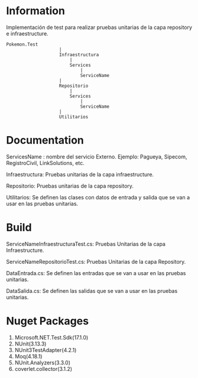 ﻿# Information
Implementación de test para realizar pruebas unitarias de la capa repository e infraestructure.

	Pokemon.Test						
						|
						Infraestructura
							|
							Services
								|
								ServiceName
						|
						Repositorio
							|
							Services
								|
								ServiceName
						|
						Utilitarios
						
													
# Documentation
ServicesName : nombre del servicio Externo. Ejemplo: Pagueya, Sipecom, RegistroCivil, LinkSolutions, etc.

Infraestructura: Pruebas unitarias de la capa infraestructure.

Repositorio: Pruebas unitarias de la capa repository.

Utilitarios: Se definen las clases con datos de entrada y salida que se van a usar en las pruebas unitarias.


# Build 
ServiceNameInfraestructuraTest.cs: Pruebas Unitarias de la capa Infraestructure. 

ServiceNameRepositorioTest.cs: Pruebas Unitarias de la capa Repository. 

DataEntrada.cs: Se definen las entradas que se van a usar en las pruebas unitarias.

DataSalida.cs: Se definen las salidas que se van a usar en las pruebas unitarias.


# Nuget Packages
1.  Microsoft.NET.Test.Sdk(17.1.0)
2.  NUnit(3.13.3)
3.  NUnit3TestAdapter(4.2.1)
4.  Moq(4.18.1)
5.  NUnit.Analyzers(3.3.0)
6.  coverlet.collector(3.1.2)
